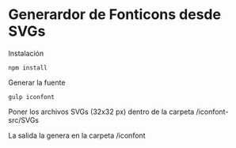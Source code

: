 Generardor de Fonticons desde SVGs
==================================

Instalación

    npm install

Generar la fuente

    gulp iconfont

Poner los archivos SVGs (32x32 px) dentro de la carpeta /iconfont-src/SVGs

La salida la genera en la carpeta /iconfont
